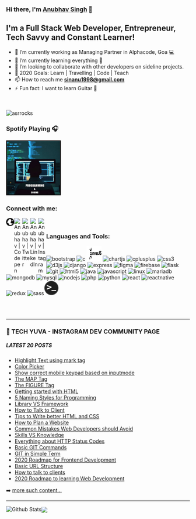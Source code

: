 ### Hi there, I'm [Anubhav Singh][website] 👋

## I'm a Full Stack Web Developer, Entrepreneur, Tech Savvy and Constant Learner!

- 🔭 I’m currently working as Managing Partner in Alphacode, Goa 💻
- 🌱 I’m currently learning everything 🤣
- 👯 I’m looking to collaborate with other developers on sideline projects.
- 🥅 2020 Goals: Learn | Travelling | Code | Teach
- 📫 How to reach me **sinanu1998@gmail.com**
- ⚡ Fun fact: I want to learn Guitar 🎸
<br />
<p align="left"> <img src="https://komarev.com/ghpvc/?username=asrrocks" alt="asrrocks" /> </p>

### Spotify Playing 🎧
[<img src="https://github.com/asrrocks/asrrocks/blob/master/1.jpeg" alt="Programmer Playlist" width="150" />](https://open.spotify.com/playlist/6vWEpKDjVitlEDrOmLjIAj?si=Zb83KCu8Qc-x3xo53r6TsQ)

### Connect with me:

[<img align="left" alt="Portfolio Website" width="22px" src="https://raw.githubusercontent.com/iconic/open-iconic/master/svg/globe.svg" />][website]
[<img align="left" alt="Anubhav | Codepen" width="22px" src="https://cdn.jsdelivr.net/npm/simple-icons@3.0.1/icons/codepen.svg" />][codepen]
[<img align="left" alt="Anubhav | Twitter" width="22px" src="https://cdn.jsdelivr.net/npm/simple-icons@v3/icons/twitter.svg" />][twitter]
[<img align="left" alt="Anubhav | LinkedIn" width="22px" src="https://cdn.jsdelivr.net/npm/simple-icons@v3/icons/linkedin.svg" />][linkedin]
[<img align="left" alt="Anubhav | Instagram" width="22px" src="https://cdn.jsdelivr.net/npm/simple-icons@v3/icons/instagram.svg" />][instagram]

<br />

### Languages and Tools:

<p align="left"><img src="https://devicons.github.io/devicon/devicon.git/icons/bootstrap/bootstrap-plain.svg" alt="bootstrap" width="40" height="40"/> <img src="https://devicons.github.io/devicon/devicon.git/icons/c/c-original.svg" alt="c" width="40" height="40"/> <img src="https://raw.githubusercontent.com/Hardik0307/Hardik0307/master/assets/canvasjs-charts.svg" alt="canvasjs" width="40" height="40"/> <img src="https://www.chartjs.org/media/logo-title.svg" alt="chartjs" width="40" height="40"/> <img src="https://devicons.github.io/devicon/devicon.git/icons/cplusplus/cplusplus-original.svg" alt="cplusplus" width="40" height="40"/> <img src="https://devicons.github.io/devicon/devicon.git/icons/css3/css3-original-wordmark.svg" alt="css3" width="40" height="40"/> <img src="https://devicons.github.io/devicon/devicon.git/icons/d3js/d3js-original.svg" alt="d3js" width="40" height="40"/> <img src="https://devicons.github.io/devicon/devicon.git/icons/django/django-original.svg" alt="django" width="40" height="40"/> <img src="https://devicons.github.io/devicon/devicon.git/icons/express/express-original-wordmark.svg" alt="express" width="40" height="40"/> <img src="https://www.vectorlogo.zone/logos/figma/figma-icon.svg" alt="figma" width="40" height="40"/> <img src="https://www.vectorlogo.zone/logos/firebase/firebase-icon.svg" alt="firebase" width="40" height="40"/> <img src="https://www.vectorlogo.zone/logos/pocoo_flask/pocoo_flask-icon.svg" alt="flask" width="40" height="40"/> <img src="https://www.vectorlogo.zone/logos/git-scm/git-scm-icon.svg" alt="git" width="40" height="40"/> <img src="https://devicons.github.io/devicon/devicon.git/icons/html5/html5-original-wordmark.svg" alt="html5" width="40" height="40"/> <img src="https://devicons.github.io/devicon/devicon.git/icons/java/java-original-wordmark.svg" alt="java" width="40" height="40"/> <img src="https://devicons.github.io/devicon/devicon.git/icons/javascript/javascript-original.svg" alt="javascript" width="40" height="40"/> <img src="https://devicons.github.io/devicon/devicon.git/icons/linux/linux-original.svg" alt="linux" width="40" height="40"/> <img src="https://www.vectorlogo.zone/logos/mariadb/mariadb-icon.svg" alt="mariadb" width="40" height="40"/> <img src="https://devicons.github.io/devicon/devicon.git/icons/mongodb/mongodb-original-wordmark.svg" alt="mongodb" width="40" height="40"/> <img src="https://devicons.github.io/devicon/devicon.git/icons/mysql/mysql-original-wordmark.svg" alt="mysql" width="40" height="40"/> <img src="https://devicons.github.io/devicon/devicon.git/icons/nodejs/nodejs-original-wordmark.svg" alt="nodejs" width="40" height="40"/> <img src="https://devicons.github.io/devicon/devicon.git/icons/php/php-original.svg" alt="php" width="40" height="40"/> <img src="https://devicons.github.io/devicon/devicon.git/icons/python/python-original.svg" alt="python" width="40" height="40"/> <img src="https://devicons.github.io/devicon/devicon.git/icons/react/react-original-wordmark.svg" alt="react" width="40" height="40"/> <img src="https://reactnative.dev/img/header_logo.svg" alt="reactnative" width="40" height="40"/> <img src="https://devicons.github.io/devicon/devicon.git/icons/redux/redux-original.svg" alt="redux" width="40" height="40"/> <img src="https://devicons.github.io/devicon/devicon.git/icons/sass/sass-original.svg" alt="sass" width="40" height="40"/><img src="https://raw.githubusercontent.com/github/explore/80688e429a7d4ef2fca1e82350fe8e3517d3494d/topics/terminal/terminal.png" alt="sass" width="40" height="40"/></p>

<br />
<br />

---

### 📕 TECH YUVA - INSTAGRAM DEV COMMUNITY PAGE
##### LATEST 20 POSTS
- [Highlight Text using mark tag](https://www.instagram.com/p/CFTZ-_fjFjb/)
- [Color Picker](https://www.instagram.com/p/CFQ5MqnjbUm/)
- [Show correct mobile keypad based on inputmode](https://www.instagram.com/p/CFOYMUcjTtv/)
- [The MAP Tag](https://www.instagram.com/p/CFL1d23D8uw/)
- [The FIGURE Tag](https://www.instagram.com/p/CFJP69hjVhz/)
- [Getting started with HTML](https://www.instagram.com/p/CFG_in3D2kJ/)
- [5 Naming Styles for Programming](https://www.instagram.com/p/CE3lfCVDsDM/)
- [Library VS Framework](https://www.instagram.com/p/CEoIzstDPef/)
- [How to Talk to Client](https://www.instagram.com/p/CEdWkSwDMz5/)
- [Tips to Write better HTML and CSS](https://www.instagram.com/p/CEULNTaD4W_/)
- [How to Plan a Website](https://www.instagram.com/p/CELQRDuDgqK/)
- [Common Mistakes Web Developers should Avoid](https://www.instagram.com/p/CEHF54pj-LW/)
- [Skills VS Knowledge](https://www.instagram.com/p/CD-4ZZcjeSD/)
- [Everything about HTTP Status Codes](https://www.instagram.com/p/CD754lEjPr4/)
- [Basic GIT Commands](https://www.instagram.com/p/CD24-reBuTe/)
- [GIT in Simple Term](https://www.instagram.com/p/CDx5rBohbQQ/)
- [2020 Roadmap for Frontend Development](https://www.instagram.com/p/CDvH8ERBJwC/)
- [Basic URL Structure](https://www.instagram.com/p/CDqmQQvhBo3/)
- [How to talk to clients](https://www.instagram.com/p/CEdWkSwDMz5/)
- [2020 Roadmap to learning Web Development](https://www.instagram.com/p/CDofdaGhIk_/)

➡️ [more such content...](https://instagram.com/tech.yuva)

---

<img align="left" alt="Github Stats" src="https://github-readme-stats.vercel.app/api?username=asrrocks&show_icons=true&hide_border=true&include_all_commits=true&theme=radical" />
<img align="center" src="https://github-readme-stats.anuraghazra1.vercel.app/api/top-langs/?username=asrrocks&theme=radical" />

[website]: https://fresume.in/anubhav
[codepen]: https://codepen.io/sinanu1998
[twitter]: https://twitter.com/ASRAnubhav
[instagram]: https://www.instagram.com/anubhav_singh18/
[linkedin]: https://www.linkedin.com/in/anubhavsingh1998/
